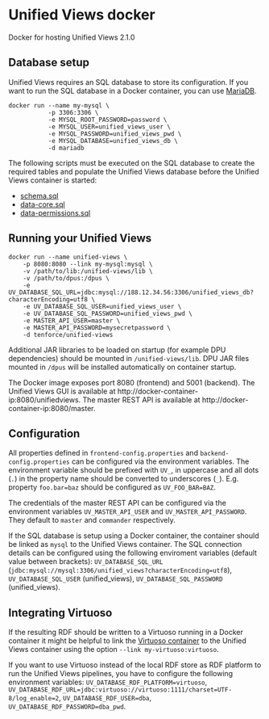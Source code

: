 # Unified Views docker
Docker for hosting Unified Views 2.1.0

## Database setup
Unified Views requires an SQL database to store its configuration. If you want to run the SQL database in a Docker container, you can use [MariaDB](https://registry.hub.docker.com/_/mariadb/).

    docker run --name my-mysql \
               -p 3306:3306 \
               -e MYSQL_ROOT_PASSWORD=password \
               -e MYSQL_USER=unified_views_user \
               -e MYSQL_PASSWORD=unified_views_pwd \
               -e MYSQL_DATABASE=unified_views_db \
               -d mariadb

The following scripts must be executed on the SQL database to create the required tables and populate the Unified Views database before the Unified Views container is started:
- [schema.sql](https://raw.githubusercontent.com/UnifiedViews/Core/UV_Core_v2.1.0/db/mysql/schema.sql)
- [data-core.sql](https://raw.githubusercontent.com/UnifiedViews/Core/UV_Core_v2.1.0/db/mysql/data-core.sql)
- [data-permissions.sql](https://raw.githubusercontent.com/UnifiedViews/Core/UV_Core_v2.1.0/db/mysql/data-permissions.sql)

## Running your Unified Views
    docker run --name unified-views \
        -p 8080:8080 --link my-mysql:mysql \
        -v /path/to/lib:/unified-views/lib \
        -v /path/to/dpus:/dpus \
        -e UV_DATABASE_SQL_URL=jdbc:mysql://188.12.34.56:3306/unified_views_db?characterEncoding=utf8 \
        -e UV_DATABASE_SQL_USER=unified_views_user \
        -e UV_DATABASE_SQL_PASSWORD=unified_views_pwd \
        -e MASTER_API_USER=master \
        -e MASTER_API_PASSWORD=mysecretpassword \
        -d tenforce/unified-views

Additional JAR libraries to be loaded on startup (for example DPU dependencies) should be mounted in `/unified-views/lib`. DPU JAR files mounted in `/dpus` will be installed automatically on container startup.

The Docker image exposes port 8080 (frontend) and 5001 (backend). The Unified Views GUI is available at http://docker-container-ip:8080/unifiedviews. The master REST API is available at http://docker-container-ip:8080/master. 

## Configuration
All properties defined in `frontend-config.properties` and `backend-config.properties` can be configured via the environment variables. The environment variable should be prefixed with `UV_`, in uppercase and all dots (`.`) in the property name should be converted to underscores (`_`). E.g. property `foo.bar=baz` should be configured as `UV_FOO_BAR=BAZ`. 

The credentials of the master REST API can be configured via the environment variables `UV_MASTER_API_USER` and `UV_MASTER_API_PASSWORD`. They default to `master` and `commander` respectively.

If the SQL database is setup using a Docker container, the container should be linked as `mysql` to the Unified Views container. The SQL connection details can be configured using the following enviroment variables (default value between brackets): `UV_DATABASE_SQL_URL` (`jdbc:mysql://mysql:3306/unified_views?characterEncoding=utf8`), `UV_DATABASE_SQL_USER` (unified_views), `UV_DATABASE_SQL_PASSWORD` (unified_views).

## Integrating Virtuoso
If the resulting RDF should be written to a Virtuoso running in a Docker container it might be helpful to link the [Virtuoso container](https://hub.docker.com/r/tenforce/virtuoso/) to the Unified Views container using the option `--link my-virtuoso:virtuoso`.

If you want to use Virtuoso instead of the local RDF store as RDF platform to run the Unified Views pipelines, you have to configure the following environment variables: `UV_DATABASE_RDF_PLATFORM=virtuoso`, `UV_DATABASE_RDF_URL=jdbc:virtuoso://virtuoso:1111/charset=UTF-8/log_enable=2`, `UV_DATABASE_RDF_USER=dba`, `UV_DATABASE_RDF_PASSWORD=dba_pwd`.

